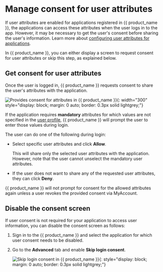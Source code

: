 # Manage consent for user attributes

If user attributes are enabled for applications registered in {{ product_name }}, the applications can access these attributes when the user logs in to the app. However, it may be necessary to get the user's consent before sharing the user's information. Learn more about [configuring user attributes for applications]({{base_path}}/guides/authentication/user-attributes/).

In {{ product_name }}, you can either display a screen to request consent for user attributes or skip this step, as explained below.

## Get consent for user attributes

Once the user is logged in, {{ product_name }} requests consent to share the user's attributes with the application.

![Provides consent for attributes in {{ product_name }}]({{base_path}}/assets/img/guides/applications/attributes/oidc/provide-consent.png){: width="300" style="display: block; margin: 0 auto; border: 0.3px solid lightgrey;"}

If the application requires **mandatory** attributes for which values are not specified in the [user profile]({{base_path}}/guides/users/manage-customers/#manage-the-customer-s-profile), {{ product_name }} will prompt the user to enter those values during login.

The user can do one of the following during login:

- Select specific user attributes and click **Allow**.

    This will share only the selected user attributes with the application. However, note that the user cannot unselect the mandatory user attributes.

- If the user does not want to share any of the requested user attributes, they can click **Deny**.

{{ product_name }} will not prompt for consent for the allowed attributes again unless a user revokes the provided consent via MyAccount.

## Disable the consent screen

If user consent is not required for your application to access user information, you can disable the consent screen as follows:

1. Sign in to the {{ product_name }} and select the application for which user consent needs to be disabled.
2. Go to the **Advanced** tab and enable **Skip login consent**.

    ![Skip login consent in {{ product_name }}]({{base_path}}/assets/img/guides/applications/attributes/skip-login-consent.png){: style="display: block; margin: 0 auto; border: 0.3px solid lightgrey;"}